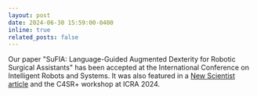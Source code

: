 ```yaml
---
layout: post
date: 2024-06-30 15:59:00-0400
inline: true
related_posts: false
---
```


Our paper "SuFIA: Language-Guided Augmented Dexterity for Robotic Surgical Assistants" has been accepted at the International Conference on Intelligent Robots and Systems. It was also featured in a <a href='https://www.newscientist.com/article/2431083-surgeons-can-use-ai-chatbot-to-tell-robots-to-help-with-suturing/'>New Scientist article</a> and the C4SR+ workshop at ICRA 2024.
